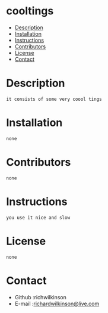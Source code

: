 # cooltings
* [Description](#-description)
* [Installation](#-installation)
* [Instructions](#-instructions)
* [Contributors](#-contributors)
* [License](#-license)
* [Contact](#-contact)
# Description
    it consists of some very coool tings
# Installation
    none
# Contributors
    none
# Instructions
    you use it nice and slow 
# License
    none
    
# Contact
* Github :richwilkinson
* E-mail :richardwilkinson@live.com